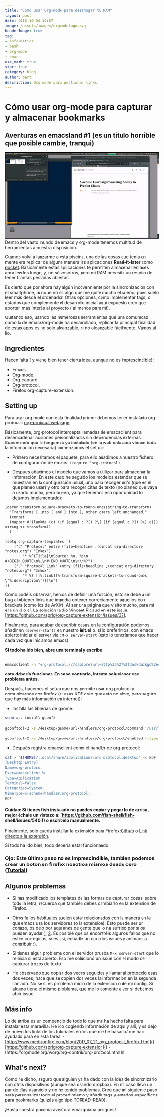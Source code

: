```yaml
---
title: "Como usar Org-mode para desahogar tu RAM"
layout: post
date: 2018-10-30 19:57
image: /assets/images/orgmodelogo.svg
headerImage: true
tag:
- informática
- bash
- org-mode
- emacs
use_math: true
star: true
category: blog
author: bart
description: Org-mode para gestionar links  
---
```

# Cómo usar org-mode para capturar y almacenar bookmarks
## Aventuras en emacsland #1 (es un titulo horrible que posible cambie, tranqui)
![example](/assets/images/exampleorgmodebook.gif)
Dentro del vasto mundo de emacs y org-mode tenemos multitud de herramientas a nuestra disposición. 

Cuando volví a lanzarme a esta piscina, una de las cosas que tenía en mente era replicar de alguna manera las aplicaciones __Read-it-later__ como [pocket](http://getpocket.com). Básicamente estas aplicaciones te permiten almacenar enlaces apra leerlos luego, y, no sé vosotros, pero mi RAM necesita un respiro de tener taantas pestañas abiertas.

Es cierto que por ahora hay algún incovenniente por la sincronización con el smartphone, aunque no es algo que me quite mucho el sueño, pues suelo leer más desde el ordenador. Otras opciones, como implementar tags, o estados que complemente el desarrollo inicial aquí expuesto creo que aportan más interés al proyecto ( al menos para mí).

Quitando eso, usando las numerosas herramientas que una comunidad como la de emacs/org-mode ha desarrollado, replicar la principal finalidad de estas apps es no solo alcanzable, si no alcanzable fácilmente. Vamos al lío.

## Ingredientes
Hacen falta ( y viene bien tener cierta idea, aunque no es imprescindible):
- Emacs.
- Org-mode.
- Org-capture.
- Org-protocol.
- Firefox org-capture-extension.

## Setting up 
Para usar org mode con esta finalidad primer debemos tener instalado org-protocol: [org-protocol webpage](https://orgmode.org/worg/org-contrib/org-protocol.html)

Básicamente, org-protocol intercepta llamadas de emacsclient para desencadenar acciones personalizadas sin dependencias externas. Suponiendo que lo tengamos ya instalado (en la web enlazada vienen toda la información necesaria) comenzamos el set up:

- Primero necesitamos el paquete, para ello añadimos a nuestro fichero de configuración de emacs: `(require 'org-protocol)`

- Despues añadimos el modelo que vamos a utilizar para almacenar la información. En este caso he seguido los modelos estandar que se muestran en la configuración usual, uno para recoger url's (que es el que planeo usar) y otro para recoger citas de texto (no planeo que vaya a usarlo mucho, pero bueno, ya que tenemos esa oportunidad lo dejamos implementado): 

```common_lisp
(defun transform-square-brackets-to-round-ones(string-to-transform)
  "Transforms [ into ( and ] into ), other chars left unchanged."
  (concat 
  (mapcar #'(lambda (c) (if (equal c ?[) ?\( (if (equal c ?]) ?\) c))) string-to-transform))
  )

(setq org-capture-templates `(
	("p" "Protocol" entry (file+headline ,(concat org-directory "notes.org") "Inbox")
        "* %^{Title}\nSource: %u, %c\n #+BEGIN_QUOTE\n%i\n#+END_QUOTE\n\n\n%?")	
	("L" "Protocol Link" entry (file+headline ,(concat org-directory "notes.org") "Inbox")
        "* %? [[%:link][%(transform-square-brackets-to-round-ones \"%:description\")]]\n")
))
```

Como podéis observar, hemos de definir una función, esto se debe a un bug al obtener links que impedía obtener correctamente aquellos con brackets (como los de ArXiv). Al ser una página que visito mucho, para mí era un si o sí. La solución la dió Vincent Picaud en este issue: [https://github.com/sprig/org-capture-extension/issues/37].

Finalmente, para acabar de escribir cosas en la configuración podemos añadir un `(server-start)` en nuestro __init.el__ o, si lo preferimos, con emacs abierto iniciar el server via : `M-x server-start` (esto lo tendríamos que hacer cada vez que iniciamos emacs).

**Si todo ha ido bien, abre una terminal y escribe** 

```bash

emacsclient -n "org-protocol:///capture?url=http%3a%2f%2fduckduckgo%2ecom&title=DuckDuckGo"
```
**esto debería funcionar. En caso contrario, intenta solucionar ese problema antes**.

Después, hacemos el setup que nos permite usar org protocol y comunicarnos con firefox (si usas KDE creo que esto no sirve, pero seguro que hay más información en internet):
  - Installa las librerias de gnome:
  
  ```bash
  sudo apt install gconf2
  
  gconftool-2 -s /desktop/gnome/url-handlers/org-protocol/command '/usr/local/bin/emacsclient %s' --type String

  gconftool-2 -s /desktop/gnome/url-handlers/org-protocol/enabled --type Boolean true
  ```
  
  - Después registra emacsclient como el handler de org-protocol:
  
  ```bash
  cat > "${HOME}/.local/share/applications/org-protocol.desktop" << EOF
  [Desktop Entry]
  Name=org-protocol
  Exec=emacsclient %u
  Type=Application
  Terminal=false
  Categories=System;
  MimeType=x-scheme-handler/org-protocol;
  EOF
  ```
  
#### Cuidao: Si tienes fish instalado no puedes copiar y pegar lo de arriba, mejor échale un vistazo a: [https://github.com/fish-shell/fish-shell/issues/540]() o escríbelo manualmente.

Finalmente, solo queda installar la extensión para Firefox:[Github](https://github.com/sprig/org-capture-extension/blob/master/README.md) o [Link directo a la extensión](https://addons.mozilla.org/es/firefox/addon/org-capture/).

Si todo ha ido bien, todo debería estar funcionando.

### Ojo: Este último paso no es imprescindible, tambien podemos crear un boton en firefox nosotros mismos desde cero ([Tutorial](http://www.mediaonfire.com/blog/2017_07_21_org_protocol_firefox.html))

## Algunos problemas

- Si has modificado los templates de las formas de capturar cosas, sobre todo la letra, recuerda que también debes cambiarlo en la extension de Firefox.

- Otros fallos habituales suelen estar relacionados con la manera en la que emacs usa los servidores (o la extension). Esto puede ser un coñazo, os dejo por aquí links de gente que lo ha sufrido por si os pueden ayudar [1](https://stackoverflow.com/questions/47647948/getting-org-protocol-to-work-on-firefox-quantum-no-server-buffers-remain-to), [2](https://github.com/sprig/org-capture-extension/issues/1). Es posible que os encontréis algunos fallos que no estén corregidos, si es así, echadle un ojo a los issues y animaos a contribuir :).

- Si tienes algun problema con el servidor prueba `M-x server-start` que lo reinicia si está abierto. Eso me solucionó un issue con el modo de capturar trozos de texto.

- He observado que copiar dos veces seguidas y llamar al protocolo esas dos veces, hace que se copien dos veces la informacion en la segunda llamada. No sé si es problema mío o de la extension o de mi config. Si alguno tiene el mismo problema, que me lo comente a ver si debemos abrir issue.

## Más info
Lo de arriba es un compendio de todo lo que me ha hecho falta para instalar esta maravilla. He ido cogiendo información de aquí y allí, y os dejo de nuevo los links de los tutoriales en los que me he basado/ me han ayudado para en esta tarea:
-[http://www.mediaonfire.com/blog/2017_07_21_org_protocol_firefox.html]()
-[https://github.com/sprig/org-capture-extension]()
-[https://orgmode.org/worg/org-contrib/org-protocol.html]()

## What's next?
Como he dicho, seguro que alguien ya ha dado con la idea de sincronizarlo con otros dispositivos (aunque sea usando dropbox). En mi caso llevo un par de días usandolo y no he tenido problemas. Creo que mi siguiente pasó será personalizar todo el procedimiento y añadir tags y estados específicos para bookmarks (quizás algo tipo TOREAD-READ).

¡Hasta nuestra próxima aventura emacquiana amigues!
